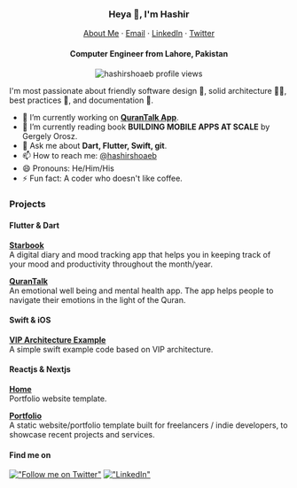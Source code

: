 <p align="center">
  <h3 align="center">Heya 👋, I'm Hashir</h3>
</p>
<p align="center">
    <a href="https://hashirshoaeb.github.io">About Me</a>
    ·
    <a href="mailto:hashirshoaeb@gmail.com">Email</a>
    ·
    <a href="https://linkedin.com/in/hashirshoaeb">LinkedIn</a>
    ·
    <a href="https://twitter.com/hashirshoaeb">Twitter</a>
</p>
<p align="center">
  <h4 align="center">Computer Engineer from Lahore, Pakistan</h4>
</p>

<p align="center"> 
  <img align="center" src="https://komarev.com/ghpvc/?username=hashirshoaeb&color=blue&style=flat-square" alt="hashirshoaeb profile views" />
</p>


I'm most passionate about friendly software design 📲, solid architecture 👷‍♀️, best practices 🧰, and documentation 📖.


- 🔭 I’m currently working on **[QuranTalk App](https://www.qurantalk.app/)**.
- 🌱 I’m currently reading book **BUILDING MOBILE APPS AT SCALE** by Gergely Orosz.
- 💬 Ask me about **Dart, Flutter, Swift, git**.
- 📫 How to reach me: [@hashirshoaeb](https://twitter.com/hashirshoaeb)
- 😄 Pronouns: He/Him/His
- ⚡ Fun fact: A coder who doesn't like coffee.
<!-- - 🌱 I’m currently learning **Software Design Patterns**. -->
<!-- - 🤔 I’m looking for help with **UI/UX of [StarBook App](https://github.com/hashirshoaeb/star_book)**. -->

### Projects

#### Flutter & Dart 
[**Starbook**](https://github.com/hashirshoaeb/star_book) <br />A digital diary and mood tracking app that helps you in keeping track of your mood and productivity throughout the month/year.

[**QuranTalk**](https://github.com/qurantalk) <br />An emotional well being and mental health app. The app helps people to navigate their emotions in the light of the Quran.

#### Swift & iOS
 [**VIP Architecture Example**](https://github.com/hashirshoaeb/vip) <br />A simple swift example code based on VIP architecture.

#### Reactjs & Nextjs
 [**Home**](https://github.com/hashirshoaeb/home) <br />Portfolio website template.

[**Portfolio**](https://github.com/hashirshoaeb/portfolio) <br />A static website/portfolio template built for freelancers / indie developers, to showcase recent projects and services.

  #### Find me on
  [!["Follow me on Twitter"](https://img.shields.io/twitter/follow/hashirshoaeb?label=Follow%20me)](https://twitter.com/hashirshoaeb)
  [!["LinkedIn"](https://img.shields.io/badge/LinkedIn-blue?style=flat&logo=linkedin&labelColor=blue)](https://www.linkedin.com/in/hashirshoaeb)

<!--
**hashirshoaeb/hashirshoaeb** is a ✨ _special_ ✨ repository because its `README.md` (this file) appears on your GitHub profile.

Here are some ideas to get you started:
- 👯 I’m looking to collaborate on ...
-->
